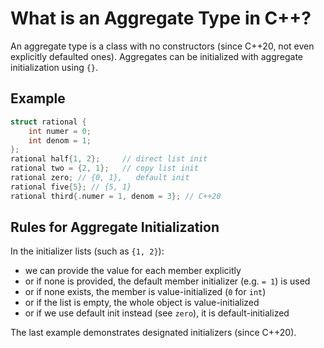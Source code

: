# What is an Aggregate Type in C++?

An aggregate type is a class with no constructors (since C++20, not even explicitly defaulted ones).
Aggregates can be initialized with aggregate initialization using `{}`.

## Example
```cpp
struct rational {
    int numer = 0;
    int denom = 1;
};
rational half{1, 2};     // direct list init
rational two = {2, 1};   // copy list init
rational zero; // {0, 1},   default init
rational five{5}; // {5, 1}
rational third{.numer = 1, denom = 3}; // C++20
```

## Rules for Aggregate Initialization
In the initializer lists (such as `{1, 2}`):
- we can provide the value for each member explicitly
- or if none is provided, the default member initializer (e.g. `= 1`) is used
- or if none exists, the member is value-initialized (`0` for `int`)
- or if the list is empty, the whole object is value-initialized
- or if we use default init instead (see `zero`), it is default-initialized

The last example demonstrates designated initializers (since C++20).
